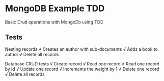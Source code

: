 # MongoDB Example TDD

Basic Crud operations with MongoDb using TDD

## Tests

  Nesting records
    √ Creates an author with sub-documents
    √ Adds a book to author
    √ Delete all records

  Database CRUD tests
    √ Create record
    √ Read one record
    √ Read one record by id
    √ Update one record
    √ Increments the weight by 1
    √ Delete one record
    √ Delete all records